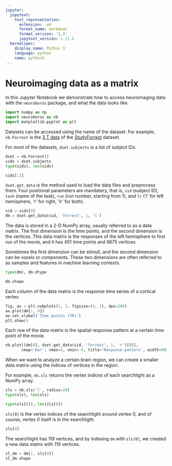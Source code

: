 ```yaml
---
jupyter:
  jupytext:
    text_representation:
      extension: .md
      format_name: markdown
      format_version: '1.3'
      jupytext_version: 1.11.5
  kernelspec:
    display_name: Python 3
    language: python
    name: python3
---
```


# Neuroimaging data as a matrix


In this Jupyter Notebook we demonstrate how to access neuroimaging data with the `neuroboros` package, and what the data looks like.

```python
import numpy as np
import neuroboros as nb
import matplotlib.pyplot as plt
```

Datasets can be accessed using the name of the dataset. For example, `nb.Forrest` is the [3 T data](https://doi.org/10.1038/sdata.2016.92) of the [StudyForrest](https://www.studyforrest.org) dataset.

For most of the datasets, `dset.subjects` is a list of subject IDs.

```python
dset = nb.Forrest()
sids = dset.subjects
type(sids), len(sids)
```

```python
sids[:3]
```

`dset.get_data` is the method used to load the data files and preprocess them. Four positional parameters are mandatery, that is, `sid` (subject ID), `task` (name of the task), `run` (run number, starting from 1), and `lr` ('l' for left hemisphere, 'r' for right, 'lr' for both).

```python
sid = sids[0]
dm = dset.get_data(sid, 'forrest', 1, 'l')
```

The data is stored in a 2-D NumPy array, usually referred to as a data matrix.
The first dimension is the time points, and the second dimension is the vertices.
This data matrix is the responses of the left hemisphere to first run of the movie, and it has 451 time points and 9675 vertices.


Sometimes the first dimension can be stimuli, and the second dimension can be voxels or components. These two dimensions are often referred to as samples and features in machine learning contexts.

```python
type(dm), dm.dtype
```

```python
dm.shape
```

Each column of the data matrix is the response time series of a cortical vertex.

```python
fig, ax = plt.subplots(1, 1, figsize=(4, 1), dpi=200)
ax.plot(dm[:, 0])
ax.set_xlabel('Time points (TR)')
plt.show()
```

Each row of the data matrix is the spatial response pattern at a certain time point of the movie.

```python
nb.plot([dm[0], dset.get_data(sid, 'forrest', 1, 'r')[0]],
       cmap='bwr', vmax=4, vmin=-4, title='Response pattern', width=600)
```

When we want to analyze a certain brain region, we can create a smaller data matrix using the indices of vertices in the region.

For example, `nb.sls` returns the vertex indices of each searchlight as a NumPy array.

```python
sls = nb.sls('l', radius=20)
type(sls), len(sls)
```

```python
type(sls[0]), len(sls[0])
```

`sls[0]` is the vertex indices of the searchlight around vertex 0, and of course, vertex 0 itself is in the searchlight.

```python
sls[0]
```

The searchlight has 119 vertices, and by indexing `dm` with `sls[0]`, we created a new data matrix with 119 vertices.

```python
sl_dm = dm[:, sls[0]]
sl_dm.shape
```
